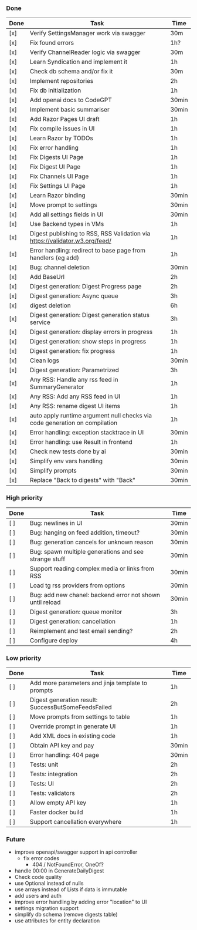 ### Done

| Done | Task                                                                        | Time  |
|------|-----------------------------------------------------------------------------|-------|
| [x]  | Verify SettingsManager work via swagger                                     | 30m   |
| [x]  | Fix found errors                                                            | 1h?   |
| [x]  | Verify ChannelReader logic via swagger                                      | 30m   |
| [x]  | Learn Syndication and implement it                                          | 1h    |
| [x]  | Check db schema and/or fix it                                               | 30m   |
| [x]  | Implement repositories                                                      | 2h    |
| [x]  | Fix db initialization                                                       | 1h    |
| [x]  | Add openai docs to CodeGPT                                                  | 30min |
| [x]  | Implement basic summariser                                                  | 30min |
| [x]  | Add Razor Pages UI draft                                                    | 1h    |
| [x]  | Fix compile issues in UI                                                    | 1h    |
| [x]  | Learn Razor by TODOs                                                        | 1h    |
| [x]  | Fix error handling                                                          | 1h    |
| [x]  | Fix Digests UI Page                                                         | 1h    |
| [x]  | Fix Digest UI Page                                                          | 1h    |
| [x]  | Fix Channels UI Page                                                        | 1h    |
| [x]  | Fix Settings UI Page                                                        | 1h    |
| [x]  | Learn Razor binding                                                         | 30min |
| [x]  | Move prompt to settings                                                     | 30min |
| [x]  | Add all settings fields in UI                                               | 30min |
| [x]  | Use Backend types in VMs                                                    | 1h    |
| [x]  | Digest publishing to RSS, RSS Validation via https://validator.w3.org/feed/ | 1h    |
| [x]  | Error handling: redirect to base page from handlers (eg add)                | 1h    |
| [x]  | Bug: channel deletion                                                       | 30min |
| [x]  | Add BaseUrl                                                                 | 2h    |
| [x]  | Digest generation: Digest Progress page                                     | 2h    |
| [x]  | Digest generation: Async queue                                              | 3h    |
| [x]  | digest deletion                                                             | 6h    |
| [x]  | Digest generation: Digest generation status service                         | 3h    |
| [x]  | Digest generation: display errors in progress                               | 1h    |
| [x]  | Digest generation: show steps in progress                                   | 1h    |
| [x]  | Digest generation: fix progress                                             | 1h    |
| [x]  | Clean logs                                                                  | 30min |
| [x]  | Digest generation: Parametrized                                             | 3h    |
| [x]  | Any RSS: Handle any rss feed in SummaryGenerator                            | 1h    |
| [x]  | Any RSS: Add any RSS feed in UI                                             | 1h    |
| [x]  | Any RSS: rename digest UI items                                             | 1h    |
| [x]  | auto apply runtime argument null checks via code generation on compilation  | 1h    |
| [x]  | Error handling: exception stacktrace in UI                                  | 30min |
| [x]  | Error handling: use Result in frontend                                      | 1h    |
| [x]  | Check new tests done by ai                                                  | 30min |
| [x]  | Simplify env vars handling                                                  | 30min |
| [x]  | Simplify prompts                                                            | 30min |
| [x]  | Replace "Back to digests" with "Back"                                       | 30min |

### High priority

| Done | Task                                                      | Time  |
|------|-----------------------------------------------------------|-------|
| [ ]  | Bug: newlines in UI                                       | 30min |
| [ ]  | Bug: hanging on feed addition, timeout?                   | 30min |
| [ ]  | Bug: generation cancels for unknown reason                | 30min |
| [ ]  | Bug: spawn multiple generations and see strange stuff     | 30min |
| [ ]  | Support reading complex media or links from RSS           | 30min |
| [ ]  | Load tg rss providers from options                        | 30min |
| [ ]  | Bug: add new chanel: backend error not shown until reload | 30min |
| [ ]  | Digest generation: queue monitor                          | 3h    |
| [ ]  | Digest generation: cancellation                           | 1h    |
| [ ]  | Reimplement and test email sending?                       | 2h    |
| [ ]  | Configure deploy                                          | 4h    |

### Low priority

| Done | Task                                                | Time  |
|------|-----------------------------------------------------|-------|
| [ ]  | Add more parameters and jinja template to prompts   | 1h    |
| [ ]  | Digest generation result: SuccessButSomeFeedsFailed | 2h    |
| [ ]  | Move prompts from settings to table                 | 1h    |
| [ ]  | Override prompt in generate UI                      | 1h    |
| [ ]  | Add XML docs in existing code                       | 1h    |
| [ ]  | Obtain API key and pay                              | 30min |
| [ ]  | Error handling: 404 page                            | 30min |
| [ ]  | Tests: unit                                         | 2h    |
| [ ]  | Tests: integration                                  | 2h    |
| [ ]  | Tests: UI                                           | 2h    |
| [ ]  | Tests: validators                                   | 2h    |
| [ ]  | Allow empty API key                                 | 1h    |
| [ ]  | Faster docker build                                 | 1h    |
| [ ]  | Support cancellation everywhere                     | 1h    |

### Future

- improve openapi/swagger support in api controller
    - fix error codes
        - 404 / NotFoundError, OneOf?
- handle 00:00 in GenerateDailyDigest
- Check code quality
- use Optional instead of nulls
- use arrays instead of Lists if data is immutable
- add users and auth
- improve error handling by adding error "location" to UI
- settings migration support
- simplify db schema (remove digests table)
- use attributes for entity declaration
